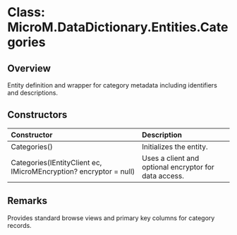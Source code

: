 # Class: MicroM.DataDictionary.Entities.Categories

## Overview
Entity definition and wrapper for category metadata including identifiers and descriptions.

## Constructors
| Constructor | Description |
|:--|:--|
| Categories() | Initializes the entity. |
| Categories(IEntityClient ec, IMicroMEncryption? encryptor = null) | Uses a client and optional encryptor for data access. |

## Remarks
Provides standard browse views and primary key columns for category records.
